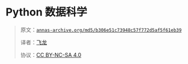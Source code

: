 # Python 数据科学

> 原文：[`annas-archive.org/md5/b306e51c73948c57f772d5af5f61eb39`](https://annas-archive.org/md5/b306e51c73948c57f772d5af5f61eb39)
> 
> 译者：[飞龙](https://github.com/wizardforcel)
> 
> 协议：[CC BY-NC-SA 4.0](http://creativecommons.org/licenses/by-nc-sa/4.0/)